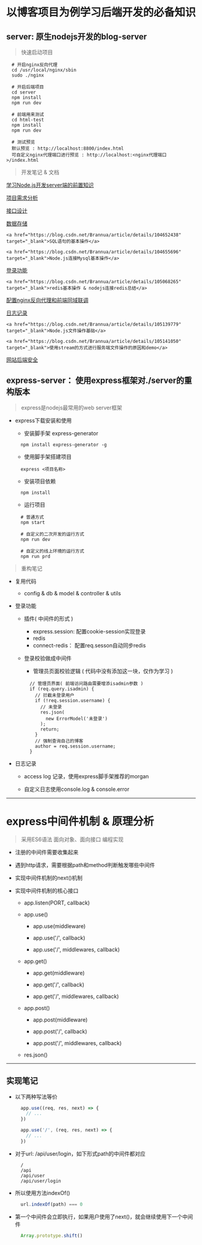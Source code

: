 # 以博客项目为例学习后端开发的必备知识

## server: 原生nodejs开发的blog-server

> 快速启动项目

  ```shell
    # 开启nginx反向代理
    cd /usr/local/nginx/sbin
    sudo ./nginx

    # 开启后端项目
    cd server
    npm install
    npm run dev

    # 前端用来测试
    cd html-test
    npm install
    npm run dev

    # 测试预览
    默认预览 : http://localhost:8800/index.html
    可自定义nginx代理端口进行预览 : http://localhost:<nginx代理端口>/index.html
  ```

> 开发笔记 & 文档

<a href="https://blog.csdn.net/Brannua/article/details/105087923" target="_blank">学习Node.js开发server端的前置知识</a>

<a href="https://blog.csdn.net/Brannua/article/details/105157351" target="_blank">项目需求分析</a>

  <a href="https://blog.csdn.net/Brannua/article/details/105157405" target="_blank">接口设计</a>
  
  <a href="https://blog.csdn.net/Brannua/article/details/105157460" target="_blank">数据存储</a>
  
    <a href="https://blog.csdn.net/Brannua/article/details/104652438" target="_blank">SQL语句的基本操作</a>
    
    <a href="https://blog.csdn.net/Brannua/article/details/104655696" target="_blank">Node.js连接Mysql基本操作</a>
    
  <a href="https://blog.csdn.net/Brannua/article/details/105157696" target="_blank">登录功能</a>
  
    <a href="https://blog.csdn.net/Brannua/article/details/105068265" target="_blank">redis基本操作 & nodejs连接redis总结</a>
    
  <a href="https://blog.csdn.net/Brannua/article/details/105156821" target="_blank">配置nginx反向代理和前端同域联调</a>
  
  <a href="https://blog.csdn.net/Brannua/article/details/105166088" target="_blank">日志记录</a>
  
    <a href="https://blog.csdn.net/Brannua/article/details/105139779" target="_blank">Node.js文件操作基础</a>
    
    <a href="https://blog.csdn.net/Brannua/article/details/105141050" target="_blank">使用stream的方式进行服务端文件操作的原因和demo</a>
    
  <a href="https://blog.csdn.net/Brannua/article/details/105185511" target="_blank">网站后端安全</a>

## express-server： 使用express框架对./server的重构版本

> express是nodejs最常用的web server框架

- express下载安装和使用

  - 安装脚手架 express-generator

  ```
    npm install express-generator -g
  ```
  
  - 使用脚手架搭建项目

  ```
    express <项目名称>
  ```

  - 安装项目依赖

  ```
    npm install
  ```

  - 运行项目

  ```
    # 普通方式
    npm start

    # 自定义的二次开发的运行方式
    npm run dev

    # 自定义的线上环境的运行方式
    npm run prd
  ```

> 重构笔记

- 复用代码

  - config & db & model & controller & utils

- 登录功能

  - 插件( 中间件的形式 )
    - express.session: 配置cookie-session实现登录
    - redis
    - connect-redis： 配置req.sesson自动同步redis

  - 登录校验做成中间件

    - 管理员页面校验逻辑 ( 代码中没有添加这一块，仅作为学习 )

    ```
      // 管理员界面( 前端访问路由需要增添isadmin参数 )
      if (req.query.isadmin) {
        // 拦截未登录用户
        if (!req.session.username) {
          // 未登录
          res.json(
            new ErrorModel('未登录')
          );
          return;
        }
        // 强制查询自己的博客
        author = req.session.username;
      }
    ```

- 日志记录

  - access log 记录，使用express脚手架推荐的morgan

  - 自定义日志使用console.log & console.error

------------------

# express中间件机制 & 原理分析

> 采用ES6语法 面向对象、面向接口 编程实现

- 注册的中间件需要收集起来

- 遇到http请求，需要根据path和method判断触发哪些中间件

- 实现中间件机制的next()机制

- 实现中间件机制的核心接口

  - app.listen(PORT, callback)

  - app.use()

    - app.use(middleware)

    - app.use('/', callback)

    - app.use('/', middlewares, callback)

  - app.get()

    - app.get(middleware)

    - app.get('/', callback)

    - app.get('/', middlewares, callback)

  - app.post()

    - app.post(middleware)

    - app.post('/', callback)

    - app.post('/', middlewares, callback)

  - res.json()


-------------------------

## 实现笔记

- 以下两种写法等价

  ```js
    app.use((req, res, next) => {
      // ...
    })

    app.use('/', (req, res, next) => {
      // ...
    })
  ```

- 对于url: /api/user/login，如下形式path的中间件都对应

  ```
    /
    /api
    /api/user
    /api/user/login
  ```

- 所以使用方法indexOf()

  ```js
    url.indexOf(path) === 0
  ```

- 第一个中间件会立即执行，如果用户使用了next()，就会继续使用下一个中间件

  ```js
    Array.prototype.shift()
  ```
